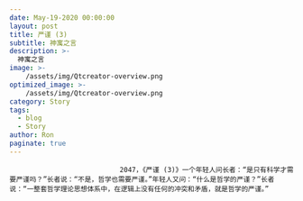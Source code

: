 ```yaml
---
date: May-19-2020 00:00:00
layout: post
title: 严谨 (3)
subtitle: 神寓之言
description: >-
  神寓之言
image: >-
    /assets/img/Qtcreator-overview.png
optimized_image: >-
    /assets/img/Qtcreator-overview.png
category: Story
tags:
  - blog
  - Story
author: Ron
paginate: true
---
```


							　　2047，《严谨 (3)》一个年轻人问长者：“是只有科学才需要严谨吗？”长者说：“不是，哲学也需要严谨。”年轻人又问：“什么是哲学的严谨？”长者说：“一整套哲学理论思想体系中，在逻辑上没有任何的冲突和矛盾，就是哲学的严谨。”
							
							
						